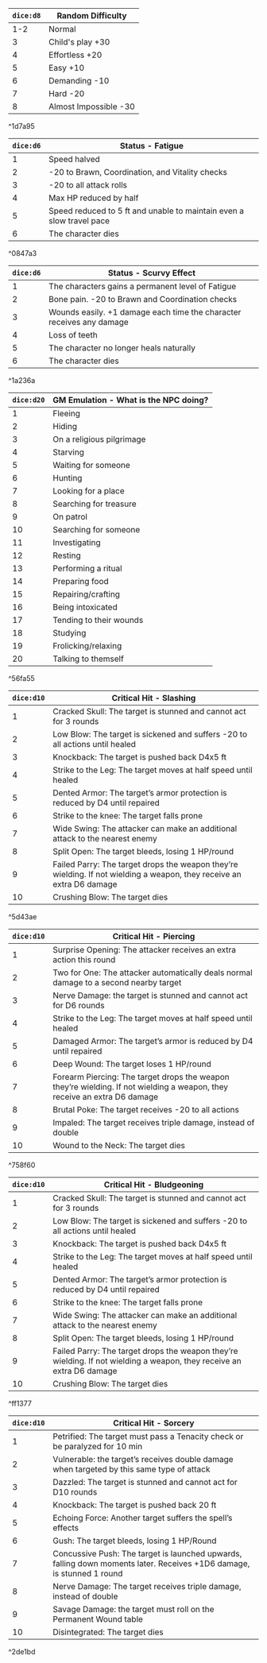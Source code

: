 
| `dice:d8` | Random Difficulty |
| ---------- | ----------------- |
| 1-2        | Normal            |
| 3          | Child's play +30     |
| 4          | Effortless +20      |
| 5          | Easy +10             |
| 6          | Demanding -10       |
| 7          | Hard -20              |
| 8          | Almost Impossible -30 |

^1d7a95


| `dice:d6` | Status - Fatigue                                                     |
| --------- | -------------------------------------------------------------------- |
| 1         | Speed halved                                                         |
| 2         | -20 to Brawn, Coordination, and Vitality checks                      |
| 3         | -20 to all attack rolls                                              |
| 4         | Max HP reduced by half                                               |
| 5         | Speed reduced to 5 ft and unable to maintain even a slow travel pace |
| 6         | The character dies                                                   |

^0847a3


| `dice:d6` | Status - Scurvy Effect                                               |
| --------- | -------------------------------------------------------------------- |
| 1         | The characters gains a permanent level of Fatigue                    |
| 2         | Bone pain. -20 to Brawn and Coordination checks                      |
| 3         | Wounds easily. +1 damage each time the character receives any damage |
| 4         | Loss of teeth                                                        |
| 5         | The character no longer heals naturally                              |
| 6         | The character dies                                                   |

^1a236a

|`dice:d20`|GM Emulation - What is the NPC doing?|
|---|---|
|1|Fleeing|
|2|Hiding|
|3|On a religious pilgrimage|
|4|Starving|
|5|Waiting for someone|
|6|Hunting|
|7|Looking for a place|
|8|Searching for treasure|
|9|On patrol|
|10|Searching for someone|
|11|Investigating|
|12|Resting|
|13|Performing a ritual|
|14|Preparing food|
|15|Repairing/crafting|
|16|Being intoxicated|
|17|Tending to their wounds|
|18|Studying|
|19|Frolicking/relaxing|
|20|Talking to themself|

^56fa55


| `dice:d10` | Critical Hit - Slashing                                                                                               |
| ---------- | --------------------------------------------------------------------------------------------------------------------- |
| 1          | Cracked Skull: The target is stunned and cannot act for 3 rounds                                                      |
| 2          | Low Blow: The target is sickened and suffers -20 to all actions until healed                                          |
| 3          | Knockback: The target is pushed back D4x5 ft                                                                          |
| 4          | Strike to the Leg: The target moves at half speed until healed                                                        |
| 5          | Dented Armor: The target’s armor protection is reduced by D4 until repaired                                           |
| 6          | Strike to the knee: The target falls prone                                                                            |
| 7          | Wide Swing: The attacker can make an additional attack to the nearest enemy                                           |
| 8          | Split Open: The target bleeds, losing 1 HP/round                                                                      |
| 9          | Failed Parry: The target drops the weapon they’re wielding. If not wielding a weapon, they receive an extra D6 damage |
| 10         | Crushing Blow: The target dies                                                                                        |

^5d43ae

| `dice:d10` | Critical Hit - Piercing                                                                                                   |
| ---------- | ------------------------------------------------------------------------------------------------------------------------- |
| 1          | Surprise Opening: The attacker receives an extra action this round                                                        |
| 2          | Two for One: The attacker automatically deals normal damage to a second nearby target                                     |
| 3          | Nerve Damage: the target is stunned and cannot act for D6 rounds                                                          |
| 4          | Strike to the Leg: The target moves at half speed until healed                                                            |
| 5          | Damaged Armor: The target’s armor is reduced by D4 until repaired                                                         |
| 6          | Deep Wound: The target loses 1 HP/round                                                                                   |
| 7          | Forearm Piercing: The target drops the weapon they’re wielding. If not wielding a weapon, they receive an extra D6 damage |
| 8          | Brutal Poke: The target receives -20 to all actions                                                                       |
| 9          | Impaled: The target receives triple damage, instead of double                                                             |
| 10         | Wound to the Neck: The target dies                                                                                        |

^758f60


| `dice:d10` | Critical Hit - Bludgeoning                                                                                            |
| ---------- | --------------------------------------------------------------------------------------------------------------------- |
| 1          | Cracked Skull: The target is stunned and cannot act for 3 rounds                                                      |
| 2          | Low Blow: The target is sickened and suffers -20 to all actions until healed                                          |
| 3          | Knockback: The target is pushed back D4x5 ft                                                                          |
| 4          | Strike to the Leg: The target moves at half speed until healed                                                        |
| 5          | Dented Armor: The target’s armor protection is reduced by D4 until repaired                                           |
| 6          | Strike to the knee: The target falls prone                                                                            |
| 7          | Wide Swing: The attacker can make an additional attack to the nearest enemy                                           |
| 8          | Split Open: The target bleeds, losing 1 HP/round                                                                      |
| 9          | Failed Parry: The target drops the weapon they’re wielding. If not wielding a weapon, they receive an extra D6 damage |
| 10         | Crushing Blow: The target dies                                                                                        |

^ff1377



| `dice:d10` | Critical Hit - Sorcery                                                                                                |
| ---------- | --------------------------------------------------------------------------------------------------------------------- |
| 1          | Petrified: The target must pass a Tenacity check or be paralyzed for 10 min                                           |
| 2          | Vulnerable: the target’s receives double damage when targeted by this same type of attack                             |
| 3          | Dazzled: The target is stunned and cannot act for D10 rounds                                                          |
| 4          | Knockback: The target is pushed back 20 ft                                                                            |
| 5          | Echoing Force: Another target suffers the spell’s effects                                                             |
| 6          | Gush: The target bleeds, losing 1 HP/Round                                                                            |
| 7          | Concussive Push: The target is launched upwards, falling down moments later. Receives +1D6 damage, is stunned 1 round |
| 8          | Nerve Damage: The target receives triple damage, instead of double                                                    |
| 9          | Savage Damage: the target must roll on the Permanent Wound table                                                      |
| 10         | Disintegrated: The target dies                                                                                        |

^2de1bd


